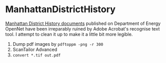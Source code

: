 # ManhattanDistrictHistory
[Manhattan District History documents](https://www.osti.gov/opennet/manhattan_district) published on Department of Energy OpenNet have been irreparably ruined by Adobe Acrobat's recognise text tool. I attempt to clean it up to make it a little bit more legible.

1. Dump pdf images by `pdftoppm -png -r 300`
2. ScanTailor Advanced
3. `convert *.tif out.pdf`
